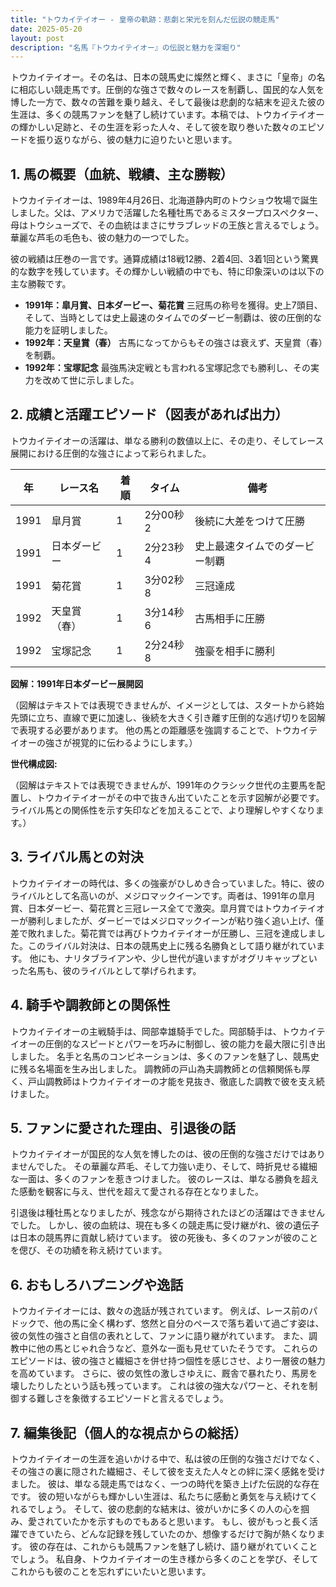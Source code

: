 ```yaml
---
title: "トウカイテイオー - 皇帝の軌跡：悲劇と栄光を刻んだ伝説の競走馬"
date: 2025-05-20
layout: post
description: "名馬『トウカイテイオー』の伝説と魅力を深堀り"
---
```


トウカイテイオー。その名は、日本の競馬史に燦然と輝く、まさに「皇帝」の名に相応しい競走馬です。圧倒的な強さで数々のレースを制覇し、国民的な人気を博した一方で、数々の苦難を乗り越え、そして最後は悲劇的な結末を迎えた彼の生涯は、多くの競馬ファンを魅了し続けています。本稿では、トウカイテイオーの輝かしい足跡と、その生涯を彩った人々、そして彼を取り巻いた数々のエピソードを振り返りながら、彼の魅力に迫りたいと思います。


## 1. 馬の概要（血統、戦績、主な勝鞍）

トウカイテイオーは、1989年4月26日、北海道静内町のトウショウ牧場で誕生しました。父は、アメリカで活躍した名種牡馬であるミスタープロスペクター、母はトウシューズで、その血統はまさにサラブレッドの王族と言えるでしょう。  華麗な芦毛の毛色も、彼の魅力の一つでした。

彼の戦績は圧巻の一言です。通算成績は18戦12勝、2着4回、3着1回という驚異的な数字を残しています。その輝かしい戦績の中でも、特に印象深いのは以下の主な勝鞍です。

* **1991年：皐月賞、日本ダービー、菊花賞**  三冠馬の称号を獲得。史上7頭目、そして、当時としては史上最速のタイムでのダービー制覇は、彼の圧倒的な能力を証明しました。
* **1992年：天皇賞（春）**  古馬になってからもその強さは衰えず、天皇賞（春）を制覇。
* **1992年：宝塚記念**  最強馬決定戦とも言われる宝塚記念でも勝利し、その実力を改めて世に示しました。


## 2. 成績と活躍エピソード（図表があれば出力）

トウカイテイオーの活躍は、単なる勝利の数値以上に、その走り、そしてレース展開における圧倒的な強さによって彩られました。

| 年 | レース名           | 着順 | タイム             | 備考                                     |
|---|--------------------|-----|-------------------|-----------------------------------------|
| 1991 | 皐月賞             | 1   | 2分00秒2          | 後続に大差をつけて圧勝                         |
| 1991 | 日本ダービー         | 1   | 2分23秒4          | 史上最速タイムでのダービー制覇                   |
| 1991 | 菊花賞             | 1   | 3分02秒8          | 三冠達成                                   |
| 1992 | 天皇賞（春）       | 1   | 3分14秒6          | 古馬相手に圧勝                             |
| 1992 | 宝塚記念           | 1   | 2分24秒8          | 強豪を相手に勝利                             |


**図解：1991年日本ダービー展開図**

（図解はテキストでは表現できませんが、イメージとしては、スタートから終始先頭に立ち、直線で更に加速し、後続を大きく引き離す圧倒的な逃げ切りを図解で表現する必要があります。  他の馬との距離感を強調することで、トウカイテイオーの強さが視覚的に伝わるようにします。）


**世代構成図:**

（図解はテキストでは表現できませんが、1991年のクラシック世代の主要馬を配置し、トウカイテイオーがその中で抜きん出ていたことを示す図解が必要です。ライバル馬との関係性を示す矢印などを加えることで、より理解しやすくなります。）


## 3. ライバル馬との対決

トウカイテイオーの時代は、多くの強豪がひしめき合っていました。特に、彼のライバルとして名高いのが、メジロマックイーンです。両者は、1991年の皐月賞、日本ダービー、菊花賞と三冠レース全てで激突。皐月賞ではトウカイテイオーが勝利しましたが、ダービーではメジロマックイーンが粘り強く追い上げ、僅差で敗れました。菊花賞では再びトウカイテイオーが圧勝し、三冠を達成しました。このライバル対決は、日本の競馬史上に残る名勝負として語り継がれています。  他にも、ナリタブライアンや、少し世代が違いますがオグリキャップといった名馬も、彼のライバルとして挙げられます。


## 4. 騎手や調教師との関係性

トウカイテイオーの主戦騎手は、岡部幸雄騎手でした。岡部騎手は、トウカイテイオーの圧倒的なスピードとパワーを巧みに制御し、彼の能力を最大限に引き出しました。  名手と名馬のコンビネーションは、多くのファンを魅了し、競馬史に残る名場面を生み出しました。  調教師の戸山為夫調教師との信頼関係も厚く、戸山調教師はトウカイテイオーの才能を見抜き、徹底した調教で彼を支え続けました。


## 5. ファンに愛された理由、引退後の話

トウカイテイオーが国民的な人気を博したのは、彼の圧倒的な強さだけではありませんでした。  その華麗な芦毛、そして力強い走り、そして、時折見せる繊細な一面は、多くのファンを惹きつけました。  彼のレースは、単なる勝負を超えた感動を観客に与え、世代を超えて愛される存在となりました。

引退後は種牡馬となりましたが、残念ながら期待されたほどの活躍はできませんでした。  しかし、彼の血統は、現在も多くの競走馬に受け継がれ、彼の遺伝子は日本の競馬界に貢献し続けています。  彼の死後も、多くのファンが彼のことを偲び、その功績を称え続けています。


## 6. おもしろハプニングや逸話

トウカイテイオーには、数々の逸話が残されています。  例えば、レース前のパドックで、他の馬に全く構わず、悠然と自分のペースで落ち着いて過ごす姿は、彼の気性の強さと自信の表れとして、ファンに語り継がれています。  また、調教中に他の馬とじゃれ合うなど、意外な一面も見せていたそうです。  これらのエピソードは、彼の強さと繊細さを併せ持つ個性を感じさせ、より一層彼の魅力を高めています。  さらに、彼の気性の激しさゆえに、厩舎で暴れたり、馬房を壊したりしたという話も残っています。 これは彼の強大なパワーと、それを制御する難しさを象徴するエピソードと言えるでしょう。


## 7. 編集後記（個人的な視点からの総括）

トウカイテイオーの生涯を追いかける中で、私は彼の圧倒的な強さだけでなく、その強さの裏に隠された繊細さ、そして彼を支えた人々との絆に深く感銘を受けました。  彼は、単なる競走馬ではなく、一つの時代を築き上げた伝説的な存在です。  彼の短いながらも輝かしい生涯は、私たちに感動と勇気を与え続けてくれるでしょう。  そして、彼の悲劇的な結末は、彼がいかに多くの人の心を掴み、愛されていたかを示すものでもあると思います。  もし、彼がもっと長く活躍できていたら、どんな記録を残していたのか、想像するだけで胸が熱くなります。  彼の存在は、これからも競馬ファンを魅了し続け、語り継がれていくことでしょう。  私自身、トウカイテイオーの生き様から多くのことを学び、そしてこれからも彼のことを忘れずにいたいと思います。
